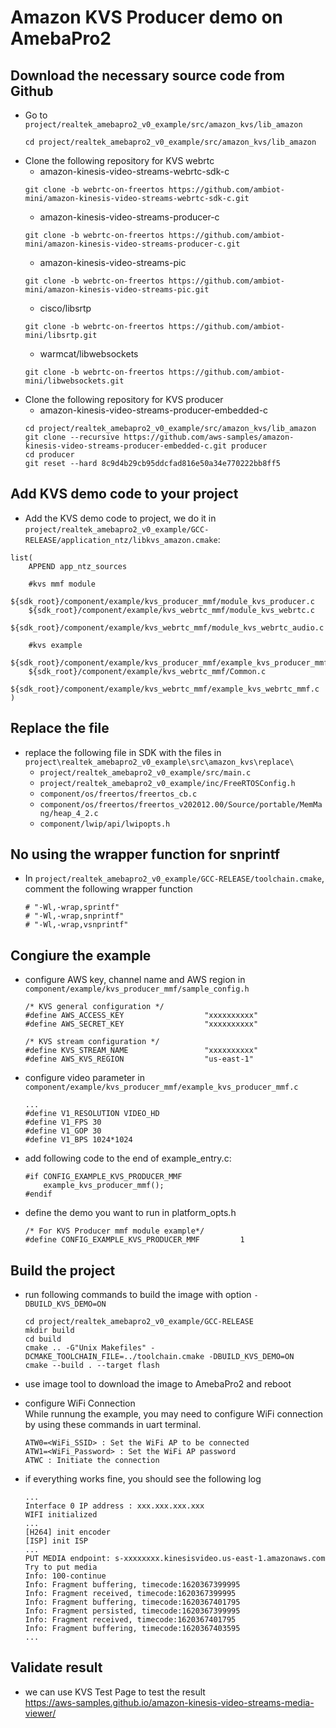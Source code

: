 # Amazon KVS Producer demo on AmebaPro2 #

## Download the necessary source code from Github
- Go to `project/realtek_amebapro2_v0_example/src/amazon_kvs/lib_amazon`
    ```
    cd project/realtek_amebapro2_v0_example/src/amazon_kvs/lib_amazon
    ```
- Clone the following repository for KVS webrtc
	- amazon-kinesis-video-streams-webrtc-sdk-c
    ```
    git clone -b webrtc-on-freertos https://github.com/ambiot-mini/amazon-kinesis-video-streams-webrtc-sdk-c.git
    ```
    - amazon-kinesis-video-streams-producer-c
    ```
    git clone -b webrtc-on-freertos https://github.com/ambiot-mini/amazon-kinesis-video-streams-producer-c.git
    ```
    - amazon-kinesis-video-streams-pic
    ```
    git clone -b webrtc-on-freertos https://github.com/ambiot-mini/amazon-kinesis-video-streams-pic.git
    ```
    - cisco/libsrtp
    ```
    git clone -b webrtc-on-freertos https://github.com/ambiot-mini/libsrtp.git
    ```
    - warmcat/libwebsockets
    ```
    git clone -b webrtc-on-freertos https://github.com/ambiot-mini/libwebsockets.git
    ```
- Clone the following repository for KVS producer
	- amazon-kinesis-video-streams-producer-embedded-c
    ```
    cd project/realtek_amebapro2_v0_example/src/amazon_kvs/lib_amazon
    git clone --recursive https://github.com/aws-samples/amazon-kinesis-video-streams-producer-embedded-c.git producer
    cd producer
    git reset --hard 8c9d4b29cb95ddcfad816e50a34e770222bb8ff5
    ```

## Add KVS demo code to your project
- Add the KVS demo code to project, we do it in `project/realtek_amebapro2_v0_example/GCC-RELEASE/application_ntz/libkvs_amazon.cmake`:  
```
list(
	APPEND app_ntz_sources

    #kvs mmf module
    ${sdk_root}/component/example/kvs_producer_mmf/module_kvs_producer.c
    ${sdk_root}/component/example/kvs_webrtc_mmf/module_kvs_webrtc.c
    ${sdk_root}/component/example/kvs_webrtc_mmf/module_kvs_webrtc_audio.c

    #kvs example
	${sdk_root}/component/example/kvs_producer_mmf/example_kvs_producer_mmf.c
    ${sdk_root}/component/example/kvs_webrtc_mmf/Common.c
    ${sdk_root}/component/example/kvs_webrtc_mmf/example_kvs_webrtc_mmf.c
)
```

## Replace the file
- replace the following file in SDK with the files in `project\realtek_amebapro2_v0_example\src\amazon_kvs\replace\`
    - `project/realtek_amebapro2_v0_example/src/main.c`
    - `project/realtek_amebapro2_v0_example/inc/FreeRTOSConfig.h`
    - `component/os/freertos/freertos_cb.c`
    - `component/os/freertos/freertos_v202012.00/Source/portable/MemMang/heap_4_2.c`
    - `component/lwip/api/lwipopts.h`

## No using the wrapper function for snprintf 
- In `project/realtek_amebapro2_v0_example/GCC-RELEASE/toolchain.cmake`, comment the following wrapper function
    ```
    # "-Wl,-wrap,sprintf"
    # "-Wl,-wrap,snprintf"
    # "-Wl,-wrap,vsnprintf"
    ```

## Congiure the example
- configure AWS key, channel name and AWS region in `component/example/kvs_producer_mmf/sample_config.h`
    ```
    /* KVS general configuration */
    #define AWS_ACCESS_KEY                  "xxxxxxxxxx"
    #define AWS_SECRET_KEY                  "xxxxxxxxxx"

    /* KVS stream configuration */
    #define KVS_STREAM_NAME                 "xxxxxxxxxx"
    #define AWS_KVS_REGION                  "us-east-1"
    ```
- configure video parameter in `component/example/kvs_producer_mmf/example_kvs_producer_mmf.c`
    ```
    ...
    #define V1_RESOLUTION VIDEO_HD
    #define V1_FPS 30
    #define V1_GOP 30
    #define V1_BPS 1024*1024
    ```
- add following code to the end of example_entry.c:  
    ```
    #if CONFIG_EXAMPLE_KVS_PRODUCER_MMF
        example_kvs_producer_mmf();
    #endif
    ```
- define the demo you want to run in platform_opts.h  
    ```
    /* For KVS Producer mmf module example*/
    #define CONFIG_EXAMPLE_KVS_PRODUCER_MMF         1
    ```

## Build the project
- run following commands to build the image with option `-DBUILD_KVS_DEMO=ON`
    ```
    cd project/realtek_amebapro2_v0_example/GCC-RELEASE
    mkdir build
    cd build
    cmake .. -G"Unix Makefiles" -DCMAKE_TOOLCHAIN_FILE=../toolchain.cmake -DBUILD_KVS_DEMO=ON
    cmake --build . --target flash
    ```

- use image tool to download the image to AmebaPro2 and reboot

- configure WiFi Connection  
    While runnung the example, you may need to configure WiFi connection by using these commands in uart terminal.  
    ```
    ATW0=<WiFi_SSID> : Set the WiFi AP to be connected
    ATW1=<WiFi_Password> : Set the WiFi AP password
    ATWC : Initiate the connection
    ```

- if everything works fine, you should see the following log
    ```
    ...
    Interface 0 IP address : xxx.xxx.xxx.xxx
    WIFI initialized
    ...
    [H264] init encoder
    [ISP] init ISP
    ...
    PUT MEDIA endpoint: s-xxxxxxxx.kinesisvideo.us-east-1.amazonaws.com
    Try to put media
    Info: 100-continue
    Info: Fragment buffering, timecode:1620367399995
    Info: Fragment received, timecode:1620367399995
    Info: Fragment buffering, timecode:1620367401795
    Info: Fragment persisted, timecode:1620367399995
    Info: Fragment received, timecode:1620367401795
    Info: Fragment buffering, timecode:1620367403595
    ...
    ```

## Validate result
- we can use KVS Test Page to test the result  
https://aws-samples.github.io/amazon-kinesis-video-streams-media-viewer/  
